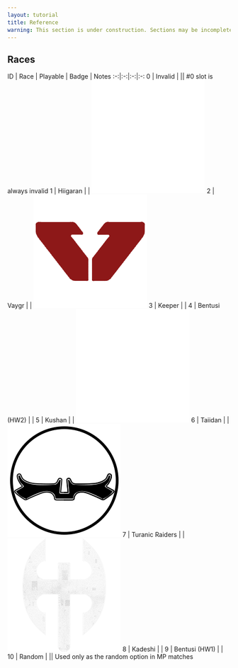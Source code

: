 ```yaml
---
layout: tutorial
title: Reference
warning: This section is under construction. Sections may be incomplete or missing info. Continue at your own risk.
---
```


## Races

ID | Race | Playable | Badge | Notes
:-:|:-:|:-:|:-:
0 | Invalid | <i class="fa fa-times fa-2x"></i> || #0 slot is always invalid
1 | Hiigaran | <i class="fa fa-check fa-2x"></i> | ![Hiigaran Badge](races/hiigaran.png)
2 | Vaygr | <i class="fa fa-check fa-2x"></i> | ![Vaygr Badge](races/vaygr.png)
3 | Keeper | <i class="fa fa-times fa-2x"></i> | 
4 | Bentusi (HW2) | <i class="fa fa-times fa-2x"></i> |
5 | Kushan | <i class="fa fa-check fa-2x"></i> | ![Kushan Badge](races/kushan.png)
6 | Taiidan | <i class="fa fa-check fa-2x"></i> | ![Taiidan Badge](races/taiidan.png)
7 | Turanic Raiders | <i class="fa fa-times fa-2x"></i> | ![Turanic Raiders Badge](races/turanic.png)
8 | Kadeshi | <i class="fa fa-times fa-2x"></i> |
9 | Bentusi (HW1) | <i class="fa fa-times fa-2x"></i> |
10 | Random | <i class="fa fa-check fa-2x"></i> || Used only as the random option in MP matches